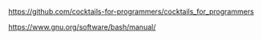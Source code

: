 https://github.com/cocktails-for-programmers/cocktails_for_programmers


https://www.gnu.org/software/bash/manual/